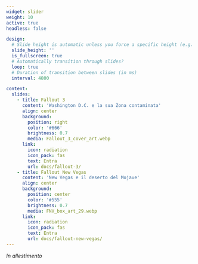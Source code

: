 ```yaml
---
widget: slider
weight: 10
active: true
headless: false

design:
  # Slide height is automatic unless you force a specific height (e.g. '400px')
  slide_height: ''
  is_fullscreen: true
  # Automatically transition through slides?
  loop: true
  # Duration of transition between slides (in ms)
  interval: 4800

content:
  slides:
    - title: Fallout 3
      content: 'Washington D.C. e la sua Zona contaminata'
      align: center
      background:
        position: right
        color: '#666'
        brightness: 0.7
        media: Fallout_3_cover_art.webp
      link:
        icon: radiation
        icon_pack: fas
        text: Entra
        url: docs/fallout-3/        
    - title: Fallout New Vegas
      content: 'New Vegas e il deserto del Mojave'
      align: center
      background:
        position: center
        color: '#555'
        brightness: 0.7
        media: FNV_box_art_29.webp
      link:
        icon: radiation
        icon_pack: fas
        text: Entra
        url: docs/fallout-new-vegas/
---
```


*In allestimento*


<!--
---
widget: hero
headless: true
weight: 10
title: Guida di sopravvivenza alla Zona contaminata
hero_media: vaultboy.png
design:
  background:
    gradient_start: '#035ece'
    gradient_end: '#019bf4'
    text_color_light: true
cta:
  url: docs/
  label: Consulta le voci online
  icon_pack: fas
  icon: globe
cta_alt:
  url: docs/guide/
  label: ...oppure scarica le guide non ufficiali
# Note. An optional note to show underneath the links.
cta_note:
  label: ''
---

Benvenuto, vagabondo solitario!

-->
